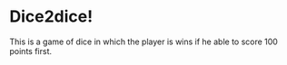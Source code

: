 # Dice2dice!
This is a game of dice in which the player is wins if he able to score 100 points first.
